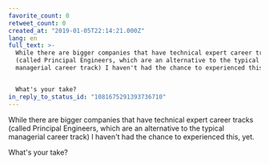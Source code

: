 ```yaml
---
favorite_count: 0
retweet_count: 0
created_at: "2019-01-05T22:14:21.000Z"
lang: en
full_text: >-
  While there are bigger companies that have technical expert career tracks
  (called Principal Engineers, which are an alternative to the typical
  managerial career track) I haven't had the chance to experienced this, yet.


  What's your take?
in_reply_to_status_id: "1081675291393736710"
---
```


While there are bigger companies that have technical expert career tracks
(called Principal Engineers, which are an alternative to the typical managerial
career track) I haven't had the chance to experienced this, yet.

What's your take?
